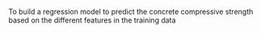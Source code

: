 To build a regression model to predict the concrete compressive strength based on the different features in the training data


